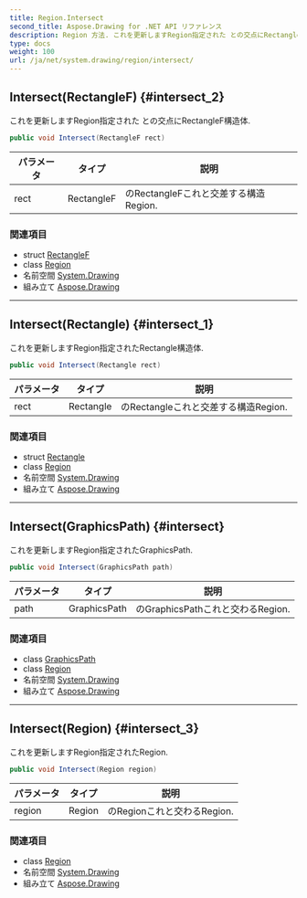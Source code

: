 ```yaml
---
title: Region.Intersect
second_title: Aspose.Drawing for .NET API リファレンス
description: Region 方法. これを更新しますRegion指定された との交点にRectangleF構造体.
type: docs
weight: 100
url: /ja/net/system.drawing/region/intersect/
---
```

## Intersect(RectangleF) {#intersect_2}

これを更新しますRegion指定された との交点にRectangleF構造体.

```csharp
public void Intersect(RectangleF rect)
```

| パラメータ | タイプ | 説明 |
| --- | --- | --- |
| rect | RectangleF | のRectangleFこれと交差する構造Region. |

### 関連項目

* struct [RectangleF](../../rectanglef/)
* class [Region](../)
* 名前空間 [System.Drawing](../../region/)
* 組み立て [Aspose.Drawing](../../../)

---

## Intersect(Rectangle) {#intersect_1}

これを更新しますRegion指定されたRectangle構造体.

```csharp
public void Intersect(Rectangle rect)
```

| パラメータ | タイプ | 説明 |
| --- | --- | --- |
| rect | Rectangle | のRectangleこれと交差する構造Region. |

### 関連項目

* struct [Rectangle](../../rectangle/)
* class [Region](../)
* 名前空間 [System.Drawing](../../region/)
* 組み立て [Aspose.Drawing](../../../)

---

## Intersect(GraphicsPath) {#intersect}

これを更新しますRegion指定されたGraphicsPath.

```csharp
public void Intersect(GraphicsPath path)
```

| パラメータ | タイプ | 説明 |
| --- | --- | --- |
| path | GraphicsPath | のGraphicsPathこれと交わるRegion. |

### 関連項目

* class [GraphicsPath](../../../system.drawing.drawing2d/graphicspath/)
* class [Region](../)
* 名前空間 [System.Drawing](../../region/)
* 組み立て [Aspose.Drawing](../../../)

---

## Intersect(Region) {#intersect_3}

これを更新しますRegion指定されたRegion.

```csharp
public void Intersect(Region region)
```

| パラメータ | タイプ | 説明 |
| --- | --- | --- |
| region | Region | のRegionこれと交わるRegion. |

### 関連項目

* class [Region](../)
* 名前空間 [System.Drawing](../../region/)
* 組み立て [Aspose.Drawing](../../../)


